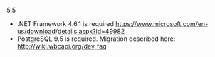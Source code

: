 5.5 
- .NET Framework 4.6.1 is required    https://www.microsoft.com/en-us/download/details.aspx?id=49982
- PostgreSQL 9.5 is required. Migration described here: http://wiki.wbcapi.org/dev_faq
